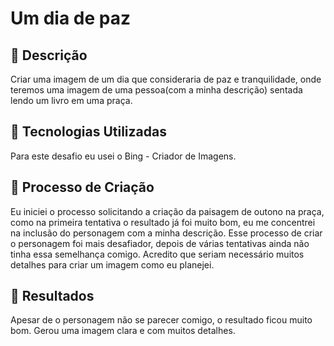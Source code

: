 # Um dia de paz

## 📒 Descrição
Criar uma imagem de um dia que consideraria de paz e tranquilidade, onde teremos uma imagem de uma pessoa(com a minha descrição) sentada lendo um livro em uma praça.

## 🤖 Tecnologias Utilizadas
Para este desafio eu usei o Bing - Criador de Imagens.

## 🧐 Processo de Criação
Eu iniciei o processo solicitando a criação da paisagem de outono na praça, como na primeira tentativa o resultado já foi muito bom, eu me concentrei na inclusão do personagem com a minha descrição. 
Esse processo de criar o personagem foi mais desafiador, depois de várias tentativas ainda não tinha essa semelhança comigo. Acredito que seriam necessário muitos detalhes para criar um imagem como eu planejei.
  
## 🚀 Resultados
Apesar de o personagem não se parecer comigo, o resultado ficou muito bom. Gerou uma imagem clara e com muitos detalhes.
